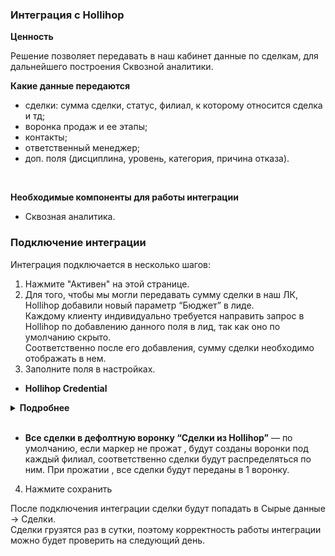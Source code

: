 ### Интеграция с Hollihop <br />

**Ценность**  <br />

Решение позволяет передавать в наш кабинет данные по сделкам, для дальнейшего построения Сквозной аналитики. <br />

**Какие данные передаются** <br />

- сделки: сумма сделки, статус, филиал, к которому относится сделка и тд; 
- воронка продаж и ее этапы;
- контакты;
- ответственный менеджер;
- доп. поля (дисциплина, уровень, категория, причина отказа).
<br />

**Необходимые компоненты для работы интеграции**  <br />
- Сквозная аналитика. <br />

### Подключение интеграции <br />

Интеграция подключается в несколько шагов:<br />

1. Нажмите "Активен" на этой странице.<br />
2. Для того, чтобы мы могли передавать сумму сделки в наш ЛК, Hollihop добавили новый параметр “Бюджет” в лиде.<br /> 
Каждому клиенту индивидуально требуется направить запрос в Hollihop по добавлению данного поля в лид, так как оно по умолчанию скрыто.    
Соответственно после его добавления, сумму сделки необходимо отображать в нем. <br />
3. Заполните поля в настройках. <br />

- **Hollihop Credential** <br />

<details>
 <summary style="font-weight:bold;"> Подробнее </summary>  <br /> 

   - Заполните название
   - Укажите URL (домен Hollihop ) в формате https://uiscom.t8s.ru , часть 'uiscom.t8s' у каждого клиента уникальна
   - Укажите API key — ключ API Hollihop, находится в Настройки → Интеграция → API → раздел 'Данные' → Общий ключ 

![image](hollihop.jpg)

</details>  

<br />

- **Все сделки в дефолтную воронку “Сделки из Hollihop”** — по умолчанию, если маркер не прожат , будут созданы воронки под каждый филиал, соответственно сделки будут распределяться по ним. При прожатии , все сделки будут переданы в 1 воронку. <br />

4. Нажмите сохранить <br />

После подключения интеграции сделки будут попадать в  Сырые данные -> Сделки. <br />
Сделки грузятся раз в сутки, поэтому корректность работы интеграции можно будет проверить на следующий день. <br />
